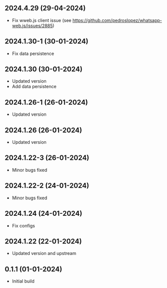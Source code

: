 ## 2024.4.29 (29-04-2024)

- Fix wweb.js client issue (see https://github.com/pedroslopez/whatsapp-web.js/issues/2885)

## 2024.1.30-1 (30-01-2024)

- Fix data persistence

## 2024.1.30 (30-01-2024)

- Updated version
- Add data persistence

## 2024.1.26-1 (26-01-2024)

- Updated version

## 2024.1.26 (26-01-2024)

- Updated version

## 2024.1.22-3 (26-01-2024)

- Minor bugs fixed

## 2024.1.22-2 (24-01-2024)

- Minor bugs fixed

## 2024.1.24 (24-01-2024)

- Fix configs

## 2024.1.22 (22-01-2024)

- Updated version and upstream

## 0.1.1 (01-01-2024)

- Initial build
